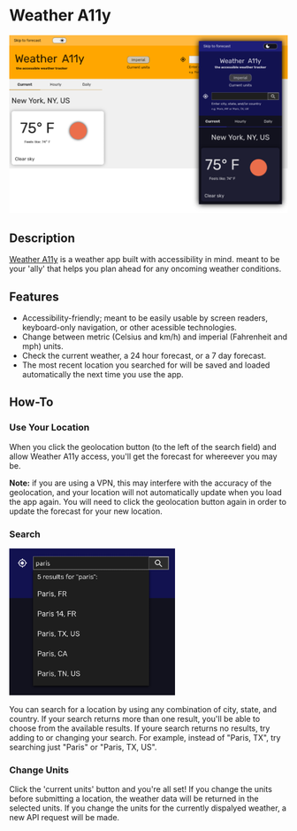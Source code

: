 # Weather A11y

![an image showing the desktop and mobile views of the app](./README_assets/app-image-m.png)

## Description

[Weather A11y](https://thatblindgeye.github.io/weather-a11y/) is a weather app built with accessibility in mind. meant to be your 'ally' that helps you plan ahead for any oncoming weather conditions.

## Features

- Accessibility-friendly; meant to be easily usable by screen readers, keyboard-only navigation, or other acessible technologies.
- Change between metric (Celsius and km/h) and imperial (Fahrenheit and mph) units.
- Check the current weather, a 24 hour forecast, or a 7 day forecast.
- The most recent location you searched for will be saved and loaded automatically the next time you use the app.

## How-To

### Use Your Location

When you click the geolocation button (to the left of the search field) and allow Weather A11y access, you'll get the forecast for whereever you may be.

**Note:** if you are using a VPN, this may interfere with the accuracy of the geolocation, and your location will not automatically update when you load the app again. You will need to click the geolocation button again in order to update the forecast for your new location.

### Search

![an image showing search results](./README_assets/search-results-screenshot.png)

You can search for a location by using any combination of city, state, and country. If your search returns more than one result, you'll be able to choose from the available results. If youre search returns no results, try adding to or changing your search. For example, instead of "Paris, TX", try searching just "Paris" or "Paris, TX, US".

### Change Units

Click the 'current units' button and you're all set! If you change the units before submitting a location, the weather data will be returned in the selected units. If you change the units for the currently dispalyed weather, a new API request will be made.
